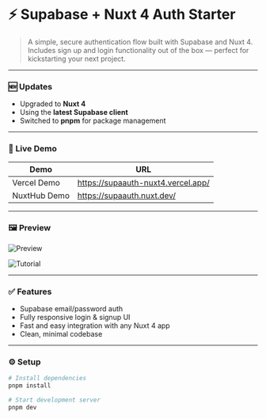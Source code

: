 # ⚡ Supabase + Nuxt 4 Auth Starter

> A simple, secure authentication flow built with Supabase and Nuxt 4. Includes sign up and login functionality out of the box — perfect for kickstarting your next project.

---

### 🆕 Updates

- Upgraded to **Nuxt 4**
- Using the **latest Supabase client**
- Switched to **pnpm** for package management

---

### 🚀 Live Demo

| Demo         | URL                                |
| ------------ | ---------------------------------- |
| Vercel Demo  | https://supaauth-nuxt4.vercel.app/ |
| NuxtHub Demo | https://supaauth.nuxt.dev/         |

---

### 🖼️ Preview

![Preview](https://user-images.githubusercontent.com/79358543/229441570-3ba48ca8-8cf3-4fd4-aac7-2cc5eac67a03.png)

![Tutorial](https://user-images.githubusercontent.com/79358543/229441594-e7cbec31-726d-4029-96ba-d7631fd3aef5.gif)

---

### ✅ Features

- Supabase email/password auth
- Fully responsive login & signup UI
- Fast and easy integration with any Nuxt 4 app
- Clean, minimal codebase

---

### ⚙️ Setup

```bash
# Install dependencies
pnpm install

# Start development server
pnpm dev
```
